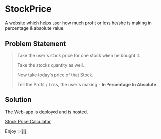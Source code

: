 # StockPrice
A website which helps user how much profit or loss he/she is making in percentage &amp; absolute value.


## Problem Statement

>Take the user's stock price for one stock when he bought it.
>
>Take the stocks quantity as well.
>
>Now take today's price of that Stock.
>
>Tell the Profit / Loss, the user's making -
>  **In Percentage**
>  **In Absolute**


## Solution

The Web-app is deployed and is hosted.

[Stock Price Calculator](https://pricecalculatestock.netlify.app/)

Enjoy ✨🎈🎉
